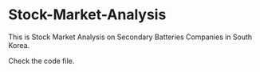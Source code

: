 # Stock-Market-Analysis
This is Stock Market Analysis on Secondary Batteries Companies in South Korea.

Check the code file. 
